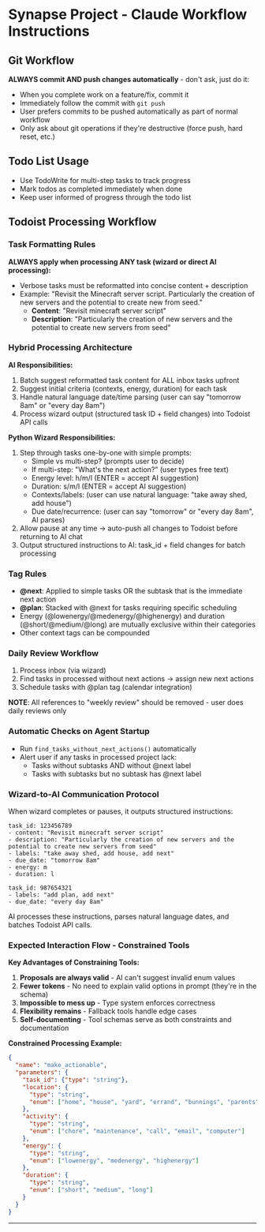 # Synapse Project - Claude Workflow Instructions

## Git Workflow

**ALWAYS commit AND push changes automatically** - don't ask, just do it:
- When you complete work on a feature/fix, commit it
- Immediately follow the commit with `git push`
- User prefers commits to be pushed automatically as part of normal workflow
- Only ask about git operations if they're destructive (force push, hard reset, etc.)

## Todo List Usage

- Use TodoWrite for multi-step tasks to track progress
- Mark todos as completed immediately when done
- Keep user informed of progress through the todo list

## Todoist Processing Workflow

### Task Formatting Rules
**ALWAYS apply when processing ANY task (wizard or direct AI processing):**
- Verbose tasks must be reformatted into concise content + description
- Example: "Revisit the Minecraft server script. Particularly the creation of new servers and the potential to create new from seed."
  - **Content**: "Revisit minecraft server script"
  - **Description**: "Particularly the creation of new servers and the potential to create new servers from seed"

### Hybrid Processing Architecture

**AI Responsibilities:**
1. Batch suggest reformatted task content for ALL inbox tasks upfront
2. Suggest initial criteria (contexts, energy, duration) for each task
3. Handle natural language date/time parsing (user can say "tomorrow 8am" or "every day 8am")
4. Process wizard output (structured task ID + field changes) into Todoist API calls

**Python Wizard Responsibilities:**
1. Step through tasks one-by-one with simple prompts:
   - Simple vs multi-step? (prompts user to decide)
   - If multi-step: "What's the next action?" (user types free text)
   - Energy level: h/m/l (ENTER = accept AI suggestion)
   - Duration: s/m/l (ENTER = accept AI suggestion)
   - Contexts/labels: (user can use natural language: "take away shed, add house")
   - Due date/recurrence: (user can say "tomorrow" or "every day 8am", AI parses)
2. Allow pause at any time → auto-push all changes to Todoist before returning to AI chat
3. Output structured instructions to AI: task_id + field changes for batch processing

### Tag Rules
- **@next**: Applied to simple tasks OR the subtask that is the immediate next action
- **@plan**: Stacked with @next for tasks requiring specific scheduling
- Energy (@lowenergy/@medenergy/@highenergy) and duration (@short/@medium/@long) are mutually exclusive within their categories
- Other context tags can be compounded

### Daily Review Workflow
1. Process inbox (via wizard)
2. Find tasks in processed without next actions → assign new next actions
3. Schedule tasks with @plan tag (calendar integration)

**NOTE**: All references to "weekly review" should be removed - user does daily reviews only

### Automatic Checks on Agent Startup
- Run `find_tasks_without_next_actions()` automatically
- Alert user if any tasks in processed project lack:
  - Tasks without subtasks AND without @next label
  - Tasks with subtasks but no subtask has @next label

### Wizard-to-AI Communication Protocol
When wizard completes or pauses, it outputs structured instructions:
```
task_id: 123456789
- content: "Revisit minecraft server script"
- description: "Particularly the creation of new servers and the potential to create new servers from seed"
- labels: "take away shed, add house, add next"
- due_date: "tomorrow 8am"
- energy: m
- duration: l

task_id: 987654321
- labels: "add plan, add next"
- due_date: "every day 8am"
```

AI processes these instructions, parses natural language dates, and batches Todoist API calls.

### Expected Interaction Flow - Constrained Tools

**Key Advantages of Constraining Tools:**
1. **Proposals are always valid** - AI can't suggest invalid enum values
2. **Fewer tokens** - No need to explain valid options in prompt (they're in the schema)
3. **Impossible to mess up** - Type system enforces correctness
4. **Flexibility remains** - Fallback tools handle edge cases
5. **Self-documenting** - Tool schemas serve as both constraints and documentation

**Constrained Processing Example:**
```json
{
  "name": "make_actionable",
  "parameters": {
    "task_id": {"type": "string"},
    "location": {
      "type": "string",
      "enum": ["home", "house", "yard", "errand", "bunnings", "parents"]
    },
    "activity": {
      "type": "string",
      "enum": ["chore", "maintenance", "call", "email", "computer"]
    },
    "energy": {
      "type": "string",
      "enum": ["lowenergy", "medenergy", "highenergy"]
    },
    "duration": {
      "type": "string",
      "enum": ["short", "medium", "long"]
    }
  }
}
```

---
